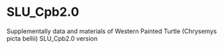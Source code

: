 # SLU_Cpb2.0
Supplementally data and materials of Western Painted Turtle (Chrysemys picta bellii) SLU_Cpb2.0 version
